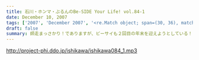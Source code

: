```yaml
---
title: 石川・ホンマ・ぶるんのBe-SIDE Your Life! vol.84-1
date: December 10, 2007
tags: ['2007', 'December 2007', '<re.Match object; span=(30, 36), match='vol.84'>']
draft: false
summary: 師走まっさかり！でありますが、ビーサイも２回目の年末を迎えようとしている！！ビーサイの年末年始の動きが注目されているが・・・「特番」「合併号」などなく休みなく続けられているビーサイ！さて、ビーサイリスナーのあなたはどんなクリスマスをスゴしますか？教えて！NAMAE
---
```


http://project-phi.ddo.jp/ishikawa/ishikawa084_1.mp3
